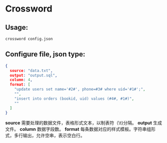 # Crossword

## Usage:
```shell
crossword config.json
```

## Configure file, json type:
```json
{
  source: "data.txt",
  output: "output.sql",
  column: 4,
  format: [
    "update users set name='#2#', phone=#3# where uid='#1#';",
	"",
	"insert into orders (bookid, uid) values (#4#, #1#)",
	""
  ]
}
```
**source** 需要处理的数据文件，表格形式文本，以制表符（\t)分隔。
**output** 生成文件。
**column** 数据字段数。
**format** 每条数据对应的样式模板。字符串组形式，多行输出，允许空串，表示空白行。
